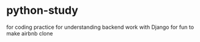 # python-study

for coding practice
for understanding backend work with Django
for fun
to make airbnb clone